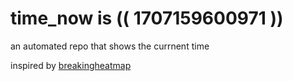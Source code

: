 # time_now is (( 1707159600971 ))

an automated repo that shows the currnent time

inspired by [breakingheatmap](https://github.com/breakingheatmap/breakingheatmap)